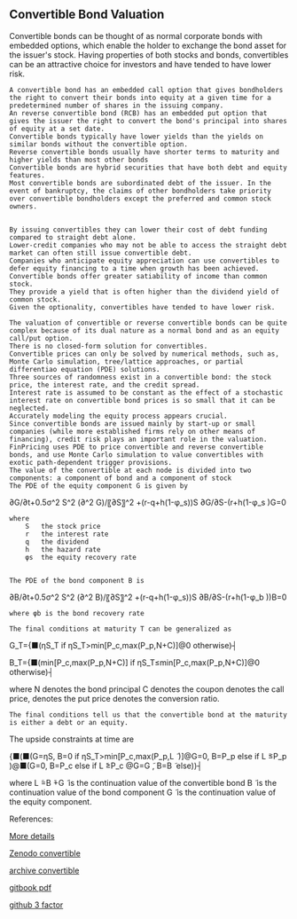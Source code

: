 ## Convertible Bond Valuation
  
Convertible bonds can be thought of as normal corporate bonds with embedded options, which enable the holder to exchange the bond asset for the issuer's stock. Having properties of both stocks and bonds, 
convertibles can be an attractive choice for investors and have tended to have lower risk. 


	A convertible bond has an embedded call option that gives bondholders the right to convert their bonds into equity at a given time for a predetermined number of shares in the issuing company.
	An reverse convertible bond (RCB) has an embedded put option that gives the issuer the right to convert the bond's principal into shares of equity at a set date.
	Convertible bonds typically have lower yields than the yields on similar bonds without the convertible option.
	Reverse convertible bonds usually have shorter terms to maturity and higher yields than most other bonds
	Convertible bonds are hybrid securities that have both debt and equity features.
	Most convertible bonds are subordinated debt of the issuer. In the event of bankruptcy, the claims of other bondholders take priority over convertible bondholders except the preferred and common stock owners.


	By issuing convertibles they can lower their cost of debt funding compared to straight debt alone.
	Lower-credit companies who may not be able to access the straight debt market can often still issue convertible debt.
	Companies who anticipate equity appreciation can use convertibles to defer equity financing to a time when growth has been achieved.
	Convertible bonds offer greater satiability of income than common stock. 
	They provide a yield that is often higher than the dividend yield of common stock.
	Given the optionality, convertibles have tended to have lower risk.

	The valuation of convertible or reverse convertible bonds can be quite complex because of its dual nature as a normal bond and as an equity call/put option.
	There is no closed-form solution for convertibles.
	Convertible prices can only be solved by numerical methods, such as, Monte Carlo simulation, tree/lattice approaches, or partial differentiao equation (PDE) solutions.
	Three sources of randomness exist in a convertible bond: the stock price, the interest rate, and the credit spread.
	Interest rate is assumed to be constant as the effect of a stochastic interest rate on convertible bond prices is so small that it can be neglected.
	Accurately modeling the equity process appears crucial.
	Since convertible bonds are issued mainly by start-up or small companies (while more established firms rely on other means of financing), credit risk plays an important role in the valuation.
	FinPricing uses PDE to price convertible and reverse convertible bonds, and use Monte Carlo simulation to value convertibles with exotic path-dependent trigger provisions.
	The value of the convertible at each node is divided into two components: a component of bond and a component of stock
	The PDE of the equity component G is given by


∂G/∂t+0.5σ^2 S^2  (∂^2 G)/〖∂S〗^2 +(r-q+h(1-φ_s))S ∂G/∂S-(r+h(1-φ_s )G=0

	where
		S	the stock price
		r	the interest rate
		q	the dividend
		h	the hazard rate
		φs	the equity recovery rate
	

	The PDE of the bond component B is

∂B/∂t+0.5σ^2 S^2  (∂^2 B)/〖∂S〗^2 +(r-q+h(1-φ_s))S ∂B/∂S-(r+h(1-φ_b ))B=0

	where φb is the bond recovery rate

	The final conditions at maturity T can be generalized as

G_T={■(ηS_T            if ηS_T>min[P_c,max(P_p,N+C)]@0                                                          otherwise)┤

B_T={■(min[P_c,max(P_p,N+C)]          if ηS_T≤min[P_c,max(P_p,N+C)]@0                                                                                                   otherwise)┤

where 
N denotes the bond principal
C denotes the coupon 
  denotes the call price, 
  denotes the put price
  denotes the conversion ratio. 

	The final conditions tell us that the convertible bond at the maturity is either a debt or an equity.


The upside constraints at time   are


{■(■(G=ηS,   B=0        if  ηS_T>min[P_c,max(P_p,L ̃ )]@G=0,   B=P_p                                     else if    L ̃≤P_p )@■(G=0,   B=P_c                                      else if    L ̃≥P_c  @G=G ̃,   B=B ̃                                                          else))┤

where 
L ̃=B ̃+G ̃ is the continuation value of the convertible bond 
B ̃ is the continuation value of the bond component
G ̃ is the continuation value of the equity component.




References:
  
[More details](./EqConvertible-4.pdf)

[Zenodo convertible](https://zenodo.org/record/3945092#.YpPNY8PMKUk)

[archive convertible](https://ia803402.us.archive.org/6/items/eq-convertible-4/EqConvertible-archive.pdf)

[gitbook pdf](https://captim.gitbook.io/eqconvertible/)

[github 3 factor](https://github.com/timxiao1203/ConvertibleThreeFactor)

